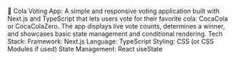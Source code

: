 🥤 Cola Voting App:
                    A simple and responsive voting application built with Next.js and TypeScript that lets users vote for their favorite cola: CocaCola or CocaColaZero. The app displays live vote counts, determines a winner, and showcases basic state management and conditional rendering.
          Tech Stack: 
                    Framework: Next.js
                    Language: TypeScript
                    Styling: CSS (or CSS Modules if used)
                    State Management: React useState
